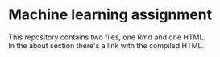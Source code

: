 # Machine learning assignment

This repository contains two files, one Rmd and one HTML.<br />
In the about section there's a link with the compiled HTML.
